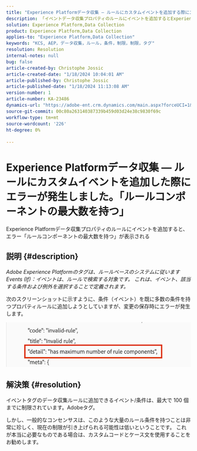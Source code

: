 ```yaml
---
title: "Experience Platformデータ収集 — ルールにカスタムイベントを追加する際にエラーが発生しました。"
description: 「イベントデータ収集プロパティのルールにイベントを追加するとExperience Platformが発生する」
solution: Experience Platform,Data Collection
product: Experience Platform,Data Collection
applies-to: "Experience Platform,Data Collection"
keywords: "KCS, AEP，データ収集，ルール，条件，制限，制限，タグ"
resolution: Resolution
internal-notes: null
bug: false
article-created-by: Christophe Jossic
article-created-date: "1/18/2024 10:04:01 AM"
article-published-by: Christophe Jossic
article-published-date: "1/18/2024 11:13:08 AM"
version-number: 1
article-number: KA-23486
dynamics-url: "https://adobe-ent.crm.dynamics.com/main.aspx?forceUCI=1&pagetype=entityrecord&etn=knowledgearticle&id=24ca8be2-e8b5-ee11-a569-6045bd006704"
source-git-commit: 00c80a263140387339b459d03d24e38c9830f69c
workflow-type: tm+mt
source-wordcount: '226'
ht-degree: 0%

---
```


# Experience Platformデータ収集 — ルールにカスタムイベントを追加した際にエラーが発生しました。「ルールコンポーネントの最大数を持つ」


Experience Platformデータ収集プロパティのルールにイベントを追加すると、エラー「ルールコンポーネントの最大数を持つ」が表示される

## 説明 {#description}


*Adobe Experience Platformのタグは、ルールベースのシステムに従います
<br>Events (If)：イベントは、ルールで検索する対象です。 これは、イベント、該当する条件および例外を選択することで定義されます。*

次のスクリーンショットに示すように、条件（イベント）を既に多数の条件を持つプロパティルールに追加しようとしていますが、変更の保存時にエラーが発生します。



![](assets/___b44cc885-f2b5-ee11-a569-6045bd006704___.png)


## 解決策 {#resolution}


イベントタグのデータ収集ルールに追加できるイベント/条件は、最大で 100 個までに制限されています。Adobeタグ。

しかし、一般的なコンセンサスは、このような大量のルール条件を持つことは非常に珍しく、現在の制限が引き上げられる可能性は低いということです。 これが本当に必要なものである場合は、カスタムコードとケース文を使用することをお勧めします。
